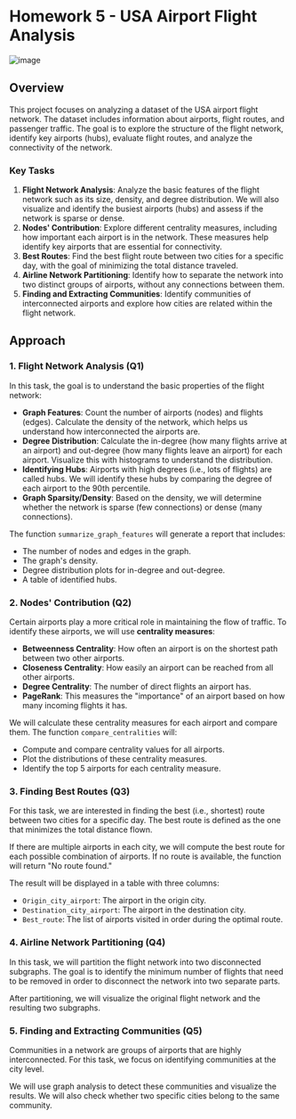 # Homework 5 - USA Airport Flight Analysis

![image](https://github.com/user-attachments/assets/c6a15fd6-fa91-4eba-a5d7-8d3f7a648c9d)


## Overview

This project focuses on analyzing a dataset of the USA airport flight network. The dataset includes information about airports, flight routes, and passenger traffic. The goal is to explore the structure of the flight network, identify key airports (hubs), evaluate flight routes, and analyze the connectivity of the network.

### Key Tasks

1. **Flight Network Analysis**: Analyze the basic features of the flight network such as its size, density, and degree distribution. We will also visualize and identify the busiest airports (hubs) and assess if the network is sparse or dense.
2. **Nodes' Contribution**: Explore different centrality measures, including how important each airport is in the network. These measures help identify key airports that are essential for connectivity.
3. **Best Routes**: Find the best flight route between two cities for a specific day, with the goal of minimizing the total distance traveled.
4. **Airline Network Partitioning**: Identify how to separate the network into two distinct groups of airports, without any connections between them.
5. **Finding and Extracting Communities**: Identify communities of interconnected airports and explore how cities are related within the flight network.

## Approach

### 1. Flight Network Analysis (Q1)

In this task, the goal is to understand the basic properties of the flight network:

- **Graph Features**: Count the number of airports (nodes) and flights (edges). Calculate the density of the network, which helps us understand how interconnected the airports are.
- **Degree Distribution**: Calculate the in-degree (how many flights arrive at an airport) and out-degree (how many flights leave an airport) for each airport. Visualize this with histograms to understand the distribution.
- **Identifying Hubs**: Airports with high degrees (i.e., lots of flights) are called hubs. We will identify these hubs by comparing the degree of each airport to the 90th percentile.
- **Graph Sparsity/Density**: Based on the density, we will determine whether the network is sparse (few connections) or dense (many connections).

The function `summarize_graph_features` will generate a report that includes:

- The number of nodes and edges in the graph.
- The graph's density.
- Degree distribution plots for in-degree and out-degree.
- A table of identified hubs.

### 2. Nodes' Contribution (Q2)

Certain airports play a more critical role in maintaining the flow of traffic. To identify these airports, we will use **centrality measures**:

- **Betweenness Centrality**: How often an airport is on the shortest path between two other airports.
- **Closeness Centrality**: How easily an airport can be reached from all other airports.
- **Degree Centrality**: The number of direct flights an airport has.
- **PageRank**: This measures the "importance" of an airport based on how many incoming flights it has.

We will calculate these centrality measures for each airport and compare them. The function `compare_centralities` will:

- Compute and compare centrality values for all airports.
- Plot the distributions of these centrality measures.
- Identify the top 5 airports for each centrality measure.

### 3. Finding Best Routes (Q3)

For this task, we are interested in finding the best (i.e., shortest) route between two cities for a specific day. The best route is defined as the one that minimizes the total distance flown.

If there are multiple airports in each city, we will compute the best route for each possible combination of airports. If no route is available, the function will return "No route found."

The result will be displayed in a table with three columns:

- `Origin_city_airport`: The airport in the origin city.
- `Destination_city_airport`: The airport in the destination city.
- `Best_route`: The list of airports visited in order during the optimal route.

### 4. Airline Network Partitioning (Q4)

In this task, we will partition the flight network into two disconnected subgraphs. The goal is to identify the minimum number of flights that need to be removed in order to disconnect the network into two separate parts.

After partitioning, we will visualize the original flight network and the resulting two subgraphs.

### 5. Finding and Extracting Communities (Q5)

Communities in a network are groups of airports that are highly interconnected. For this task, we focus on identifying communities at the city level.

We will use graph analysis to detect these communities and visualize the results. We will also check whether two specific cities belong to the same community.

